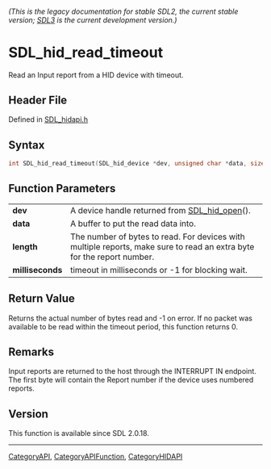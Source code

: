 ###### (This is the legacy documentation for stable SDL2, the current stable version; [SDL3](https://wiki.libsdl.org/SDL3/) is the current development version.)
# SDL_hid_read_timeout

Read an Input report from a HID device with timeout.

## Header File

Defined in [SDL_hidapi.h](https://github.com/libsdl-org/SDL/blob/SDL2/include/SDL_hidapi.h)

## Syntax

```c
int SDL_hid_read_timeout(SDL_hid_device *dev, unsigned char *data, size_t length, int milliseconds);

```

## Function Parameters

|                      |                                                                                                                        |
| -------------------- | ---------------------------------------------------------------------------------------------------------------------- |
| **dev**              | A device handle returned from [SDL_hid_open](SDL_hid_open)().                                                          |
| **data**             | A buffer to put the read data into.                                                                                    |
| **length**           | The number of bytes to read. For devices with multiple reports, make sure to read an extra byte for the report number. |
| **milliseconds**     | timeout in milliseconds or -1 for blocking wait.                                                                       |

## Return Value

Returns the actual number of bytes read and -1 on error. If no packet was
available to be read within the timeout period, this function returns 0.

## Remarks

Input reports are returned to the host through the INTERRUPT IN endpoint.
The first byte will contain the Report number if the device uses numbered
reports.

## Version

This function is available since SDL 2.0.18.

----
[CategoryAPI](CategoryAPI), [CategoryAPIFunction](CategoryAPIFunction), [CategoryHIDAPI](CategoryHIDAPI)

